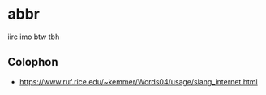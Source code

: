 abbr
===

iirc
imo
btw
tbh

## Colophon

- https://www.ruf.rice.edu/~kemmer/Words04/usage/slang_internet.html
